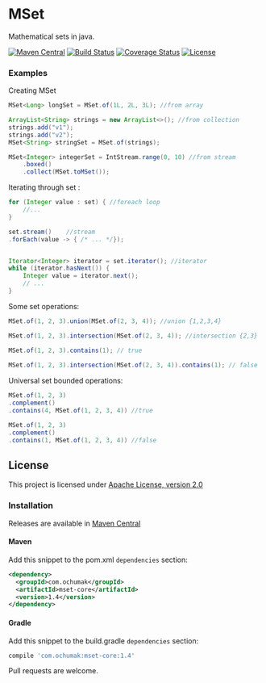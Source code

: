 # MSet

Mathematical sets in java.

[![Maven Central](https://img.shields.io/maven-central/v/com.ochumak/mset-core.svg)](https://maven-badges.herokuapp.com/maven-central/com.ochumak/mset-core)
[![Build Status](https://travis-ci.org/OleksiiChumak/mset.svg?branch=master)](https://travis-ci.org/OleksiiChumak/mset)
[![Coverage Status](https://sonarcloud.io/api/project_badges/measure?project=OleksiiChumak_mset&metric=coverage)](https://sonarcloud.io/dashboard?id=OleksiiChumak_mset)
[![License](http://img.shields.io/:license-apache-green.svg)](http://www.apache.org/licenses/LICENSE-2.0.html)

### Examples

Creating MSet

```java
MSet<Long> longSet = MSet.of(1L, 2L, 3L); //from array

ArrayList<String> strings = new ArrayList<>(); //from collection
strings.add("v1");
strings.add("v2");
MSet<String> stringSet = MSet.of(strings);

MSet<Integer> integerSet = IntStream.range(0, 10) //from stream
    .boxed()
    .collect(MSet.toMSet());
```

Iterating through set :
```java
for (Integer value : set) { //foreach loop
    //...
}

set.stream()    //stream
.forEach(value -> { /* ... */});


Iterator<Integer> iterator = set.iterator(); //iterator
while (iterator.hasNext()) {
    Integer value = iterator.next();
    // ... 
}
```

Some set operations:
```java
MSet.of(1, 2, 3).union(MSet.of(2, 3, 4)); //union {1,2,3,4}

MSet.of(1, 2, 3).intersection(MSet.of(2, 3, 4)); //intersection {2,3}

MSet.of(1, 2, 3).contains(1); // true
 
MSet.of(1, 2, 3).intersection(MSet.of(2, 3, 4)).contains(1); // false
```

Universal set bounded operations:
```java
MSet.of(1, 2, 3)
.complement()
.contains(4, MSet.of(1, 2, 3, 4)) //true

MSet.of(1, 2, 3)
.complement()
.contains(1, MSet.of(1, 2, 3, 4)) //false

```

## License

This project is licensed under [Apache License, version 2.0](https://www.apache.org/licenses/LICENSE-2.0)

### Installation

Releases are available in [Maven Central](https://repo1.maven.org/maven2/com/ochumak/mset-core/)

#### Maven

Add this snippet to the pom.xml `dependencies` section:

```xml
<dependency>
  <groupId>com.ochumak</groupId>
  <artifactId>mset-core</artifactId>
  <version>1.4</version>
</dependency>
```

#### Gradle 

Add this snippet to the build.gradle `dependencies` section:

```groovy
compile 'com.ochumak:mset-core:1.4'
```

Pull requests are welcome.